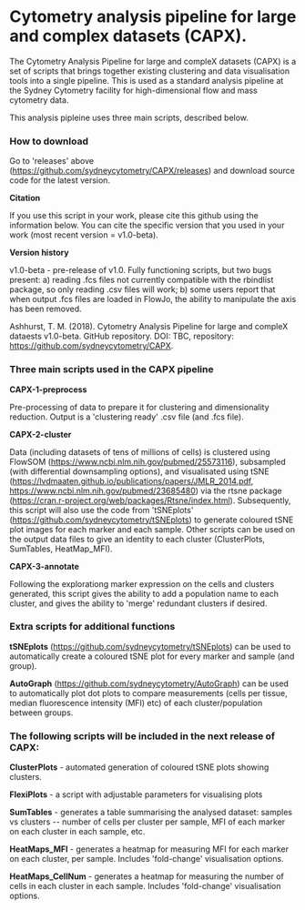 # Cytometry analysis pipeline for large and complex datasets (CAPX).


The Cytometry Analysis Pipeline for large and compleX datasets (CAPX) is a set of scripts that brings together existing clustering and data visualisation tools into a single pipeline. This is used as a standard analysis pipeline at the Sydney Cytometry facility for high-dimensional flow and mass cytometry data. 

This analysis pipleine uses three main scripts, described below. 


### How to download ### 

Go to 'releases' above (https://github.com/sydneycytometry/CAPX/releases) and download source code for the latest version.

**Citation**

If you use this script in your work, please cite this github using the information below. You can cite the specific version that you used in your work (most recent version = v1.0-beta).

**Version history**

v1.0-beta - pre-release of v1.0. Fully functioning scripts, but two bugs present: a) reading .fcs files not currently compatible with the rbindlist package, so only reading .csv files will work; b) some users report that when output .fcs files are loaded in FlowJo, the ability to manipulate the axis has been removed.

Ashhurst, T. M. (2018). Cytometry Analysis Pipeline for large and compleX dataests v1.0-beta. GitHub repository. DOI: TBC, repository: https://github.com/sydneycytometry/CAPX.



### Three main scripts used in the CAPX pipeline


**CAPX-1-preprocess**

Pre-processing of data to prepare it for clustering and dimensionality reduction. Output is a 'clustering ready' .csv file (and .fcs file).



**CAPX-2-cluster**

Data (including datasets of tens of millions of cells) is clustered using FlowSOM (https://www.ncbi.nlm.nih.gov/pubmed/25573116), subsampled (with differential downsampling options), and visualisated using tSNE (https://lvdmaaten.github.io/publications/papers/JMLR_2014.pdf, https://www.ncbi.nlm.nih.gov/pubmed/23685480) via the rtsne package (https://cran.r-project.org/web/packages/Rtsne/index.html). Subsequently, this script will also use the code from 'tSNEplots' (https://github.com/sydneycytometry/tSNEplots) to generate coloured tSNE plot images for each marker and each sample. Other scripts can be used on the output data files to give an identity to each cluster (ClusterPlots, SumTables, HeatMap_MFI).



**CAPX-3-annotate**

Following the explorationg marker expression on the cells and clusters generated, this script gives the ability to add a population name to each cluster, and gives the ability to 'merge' redundant clusters if desired.



### Extra scripts for additional functions


**tSNEplots** (https://github.com/sydneycytometry/tSNEplots) can be used to automatically create a coloured tSNE plot for every marker and sample (and group).


**AutoGraph** (https://github.com/sydneycytometry/AutoGraph) can be used to automatically plot dot plots to compare measurements (cells per tissue, median fluorescence intensity (MFI) etc) of each cluster/population between groups.


### The following scripts will be included in the next release of CAPX:


**ClusterPlots** - automated generation of coloured tSNE plots showing clusters.  


**FlexiPlots** - a script with adjustable parameters for visualising plots

**SumTables** - generates a table summarising the analysed dataset: samples vs clusters -- number of cells per cluster per sample, MFI of each marker on each cluster in each sample, etc.


**HeatMaps_MFI** - generates a heatmap for measuring MFI for each marker on each cluster, per sample. Includes 'fold-change' visualisation options.


**HeatMaps_CellNum** - generates a heatmap for measuring the number of cells in each cluster in each sample. Includes 'fold-change' visualisation options.



